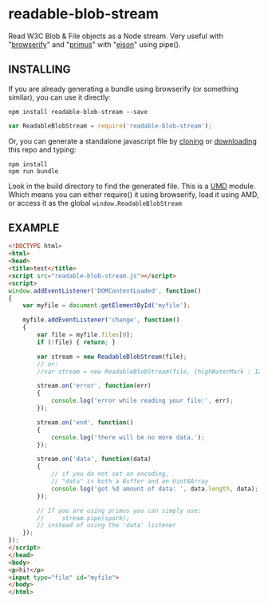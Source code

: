 readable-blob-stream
====================
Read W3C Blob & File objects as a Node stream. Very useful with
"[browserify](https://www.npmjs.org/package/browserify)" and "[primus](https://www.npmjs.org/package/primus)" with
"[ejson](https://www.npmjs.org/package/ejson)" using pipe().

INSTALLING
----------
If you are already generating a bundle using browserify (or something similar), you can use it directly:

    npm install readable-blob-stream --save

```javascript
var ReadableBlobStream = require('readable-blob-stream');
```

Or, you can generate a standalone javascript file by [cloning](https://github.com/Joris-van-der-Wel/readable-blob-stream.git) or
[downloading](https://github.com/Joris-van-der-Wel/readable-blob-stream/releases) this repo and typing:

    npm install
    npm run bundle

Look in the build directory to find the generated file. This is a
[UMD](http://dontkry.com/posts/code/browserify-and-the-universal-module-definition.html) module.
Which means you can either require() it using browserify, load it using AMD, or access it as the global `window.ReadableBlobStream`

EXAMPLE
-------
```html
<!DOCTYPE html>
<html>
<head>
<title>test</title>
<script src="readable-blob-stream.js"></script>
<script>
window.addEventListener('DOMContentLoaded', function()
{
    var myfile = document.getElementById('myfile');

    myfile.addEventListener('change', function()
    {
        var file = myfile.files[0];
        if (!file) { return; }

        var stream = new ReadableBlobStream(file);
        // or:
        //var stream = new ReadableBlobStream(file, {highWaterMark : 128, encoding: 'utf8'});

        stream.on('error', function(err)
        {
            console.log('error while reading your file:', err);
        });

        stream.on('end', function()
        {
            console.log('there will be no more data.');
        });

        stream.on('data', function(data)
        {
            // if you do not set an encoding,
            // "data" is both a Buffer and an Uint8Array
            console.log('got %d amount of data: ', data.length, data);
        });

        // If you are using primus you can simply use:
        //     stream.pipe(spark);
        // instead of using the 'data' listener
    });
});
</script>
</head>
<body>
<p>hi!</p>
<input type="file" id="myfile">
</body>
</html>
```